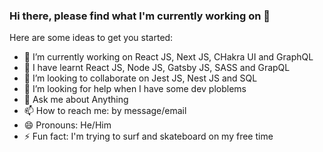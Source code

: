 ### Hi there, please find what I'm currently working on 👋

Here are some ideas to get you started:

- 🔭 I’m currently working on React JS, Next JS, CHakra UI and GraphQL
- 🌱 I have learnt React JS, Node JS, Gatsby JS, SASS and GrapQL 
- 👯 I’m looking to collaborate on Jest JS, Nest JS and SQL
- 🤔 I’m looking for help when I have some dev ploblems
- 💬 Ask me about Anything
- 📫 How to reach me: by message/email
- 😄 Pronouns: He/Him
- ⚡ Fun fact: I'm trying to surf and skateboard on my free time
